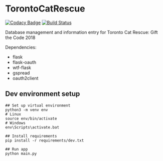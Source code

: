 # TorontoCatRescue

[![Codacy Badge](https://api.codacy.com/project/badge/Grade/78ed1a955c244fc1b2436a425a354f0e)](https://app.codacy.com/app/wipash/TorontoCatRescue?utm_source=github.com&utm_medium=referral&utm_content=wipash/TorontoCatRescue&utm_campaign=Badge_Grade_Dashboard)
[![Build Status](https://travis-ci.com/wipash/TorontoCatRescue.svg?branch=master)](https://travis-ci.com/wipash/TorontoCatRescue)

Database management and information entry for Toronto Cat Rescue: Gift the Code 2018

Dependencies:

- flask
- flask-oauth
- wtf-flask
- gspread
- oauth2client

## Dev environment setup

    ## Set up virtual environment
    python3 -m venv env
    # Linux
    source env/bin/activate
    # Windows
    env\Scripts\activate.bat

    ## Install requirements
    pip install -r requirements/dev.txt

    ## Run app
    python main.py
